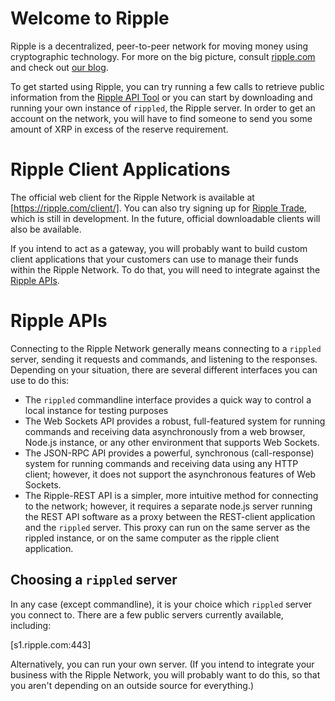 # Welcome to Ripple #

Ripple is a decentralized, peer-to-peer network for moving money using cryptographic technology. For more on the big picture, consult [ripple.com](https://ripple.com/) and check out [our blog](https://ripple.com/blog/).

To get started using Ripple, you can try running a few calls to retrieve public information from the [Ripple API Tool](https://ripple.com/tools/api) or you can start by downloading and running your own instance of `rippled`, the Ripple server. In order to get an account on the network, you will have to find someone to send you some amount of XRP in excess of the reserve requirement. 

# Ripple Client Applications #

The official web client for the Ripple Network is available at [https://ripple.com/client/]. You can also try signing up for [Ripple Trade](https://rippletrade.com/), which is still in development. In the future, official downloadable clients will also be available.

If you intend to act as a gateway, you will probably want to build custom client applications that your customers can use to manage their funds within the Ripple Network. To do that, you will need to integrate against the [Ripple APIs](#ripple-apis).

# Ripple APIs #

Connecting to the Ripple Network generally means connecting to a `rippled` server, sending it requests and commands, and listening to the responses. Depending on your situation, there are several different interfaces you can use to do this:

* The `rippled` commandline interface provides a quick way to control a local instance for testing purposes
* The Web Sockets API provides a robust, full-featured system for running commands and receiving data asynchronously from a web browser, Node.js instance, or any other environment that supports Web Sockets.
* The JSON-RPC API provides a powerful, synchronous (call-response) system for running commands and receiving data using any HTTP client; however, it does not support the asynchronous features of Web Sockets.
* The Ripple-REST API is a simpler, more intuitive method for connecting to the network; however, it requires a separate node.js server running the REST API software as a proxy between the REST-client application and the `rippled` server. This proxy can run on the same server as the rippled instance, or on the same computer as the ripple client application.

## Choosing a `rippled` server ##

In any case (except commandline), it is your choice which `rippled` server you connect to. There are a few public servers currently available, including:

[s1.ripple.com:443]

Alternatively, you can run your own server. (If you intend to integrate your business with the Ripple Network, you will probably want to do this, so that you aren't depending on an outside source for everything.)
